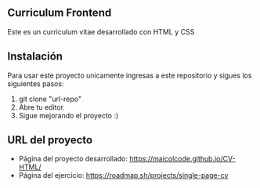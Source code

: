 ## Curriculum Frontend

Este es un curriculum vitae desarrollado con HTML y CSS

## Instalación

Para usar este proyecto unicamente ingresas a este repositorio y sigues los siguientes
pasos:

1. git clone "url-repo"
2. Abre tu editor.
3. Sigue mejorando el proyecto :)

## URL del proyecto

- Página del proyecto desarrollado: https://maicolcode.github.io/CV-HTML/
- Página del ejercicio: https://roadmap.sh/projects/single-page-cv
